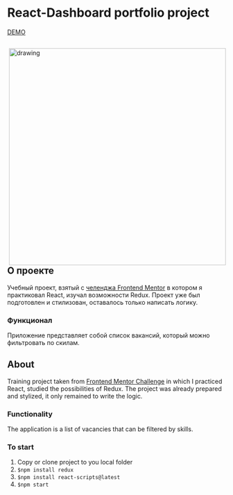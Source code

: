 # React-Dashboard portfolio project
[DEMO](https://karamysh.github.io/react_dashboard/)

<div>

<img align="right" src="https://user-images.githubusercontent.com/28097002/172325557-7c799473-a2f6-4b03-a84a-79e8759509d2.png" alt="drawing" width="500"/>
    <p align="left">

## О проекте
      
Учебный проект, взятый с [челенджа Frontend Mentor](https://www.frontendmentor.io/challenges/job-listings-with-filtering-ivstIPCt) в котором я практиковал React, изучал возможности Redux. Проект уже был подготовлен и стилизован, оставалось только написать логику.

### Функционал
Приложение представляет собой список вакансий, который можно фильтровать по скилам.
    </p>

  <div>

## About
Training project taken from [Frontend Mentor Challenge](https://www.frontendmentor.io/challenges/job-listings-with-filtering-ivstIPCt) in which I practiced React, studied the possibilities of Redux. The project was already prepared and stylized, it only remained to write the logic.

### Functionality
The application is a list of vacancies that can be filtered by skills.

### To start
1) Copy or clone project to you local folder
2) `$npm install redux`
3) `$npm install react-scripts@latest`
4) `$npm start`
  </div>
  </div>


